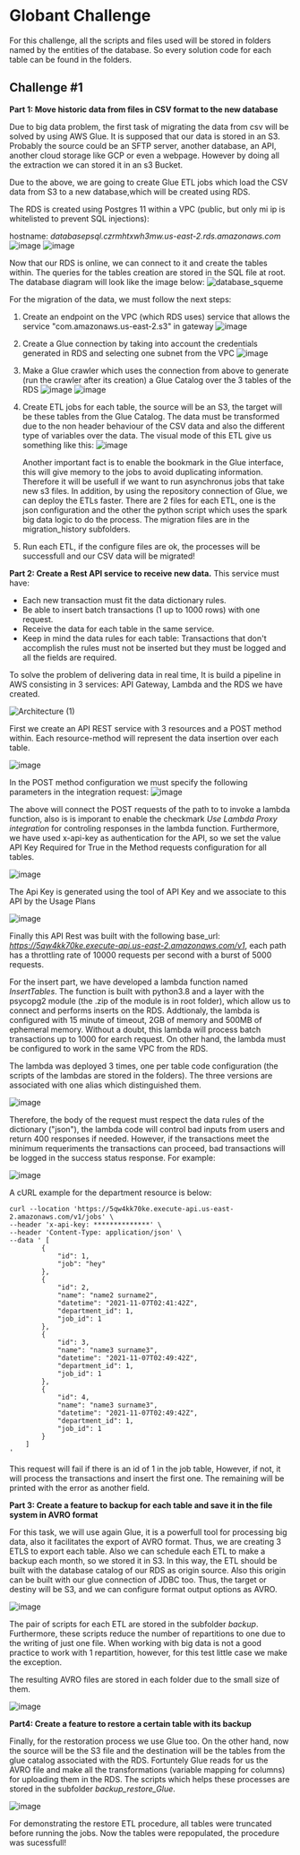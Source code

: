 # Globant Challenge
For this challenge, all the scripts and files used will be stored in folders named by the entities of the database. So every solution code for each table can be found in the folders.
## Challenge #1
**Part 1: Move historic data from files in CSV format to the new database**

Due to big data problem, the first task of migrating the data from csv will be solved by using AWS Glue. It is supposed that our data is stored in an S3. Probably the source could be an SFTP server, another database, an API, another cloud storage like GCP or even a webpage. However by doing all the extraction we can stored it in an s3 Bucket.

Due to the above, we are going to create Glue ETL jobs which load the CSV data from S3 to a new database,which will be created using RDS.

The RDS is created using Postgres 11 within a VPC (public, but only mi ip is whitelisted to prevent SQL injections):

hostname: *databasepsql.czrmhtxwh3mw.us-east-2.rds.amazonaws.com*
![image](https://github.com/JohannRoa/globant_challenge/assets/32910991/86b897e5-5e5c-4f76-b2c7-6d524efa9601)
![image](https://github.com/JohannRoa/globant_challenge/assets/32910991/dafd7795-8c0d-4ca1-8d24-ab7ba3c48ce6)

Now that our RDS is online, we can connect to it and create the tables within. The queries for the tables creation are stored in the SQL file at root. The database diagram will look like the image below:
![database_squeme](https://github.com/JohannRoa/globant_challenge/assets/32910991/ebf99bac-60d4-4134-b444-1d7d6ab9661d)


For the migration of the data, we must follow the next steps:

1. Create an endpoint on the VPC (which RDS uses) service that allows the service "com.amazonaws.us-east-2.s3" in gateway
![image](https://github.com/JohannRoa/globant_challenge/assets/32910991/7e005ae6-0e32-4fc1-8faa-c33f398ed43c)
2. Create a Glue connection by taking into account the credentials generated in RDS and selecting one subnet from the VPC
![image](https://github.com/JohannRoa/globant_challenge/assets/32910991/76e053e2-fdee-4844-91cb-17ab5d6fbcba)
3. Make a Glue crawler which uses the connection from above to generate (run the crawler after its creation) a Glue Catalog over the 3 tables of the RDS
![image](https://github.com/JohannRoa/globant_challenge/assets/32910991/45481041-9e62-408b-b48b-5d6e4260b346)
![image](https://github.com/JohannRoa/globant_challenge/assets/32910991/4d0f919b-3b63-4cab-b979-95b68eedfc70)
4. Create ETL jobs for each table, the source will be an S3, the target will be these tables from the Glue Catalog. The data must be transformed due to the non header behaviour of the CSV data and also the different type of variables over the data. The visual mode of this ETL give us something like this:
![image](https://github.com/JohannRoa/globant_challenge/assets/32910991/198b4202-e833-47b6-924c-b1caf0aaf0c9)

      Another important fact is to enable the bookmark in the Glue interface, this will give memory to the jobs to avoid duplicating information. Therefore it will be usefull if we want to run asynchronus jobs that take new s3 files.
      In addition, by using the repository connection of Glue, we can deploy the  ETLs faster. There are 2 files for each ETL, one is the json configuration and the other the python script which uses the spark big data logic to do the process. The migration files are in the migration_history subfolders.

5. Run each ETL, if the configure files are ok, the processes will be successfull and our CSV data will be migrated!

**Part 2: Create a Rest API service to receive new data.** This service must have:
- Each new transaction must fit the data dictionary rules.
- Be able to insert batch transactions (1 up to 1000 rows) with one request.
- Receive the data for each table in the same service.
- Keep in mind the data rules for each table: Transactions that don't accomplish the rules must not be inserted but they must be
logged and all the fields are required.

To solve the problem of delivering data in real time, It is build a pipeline in AWS consisting in 3 services: API Gateway, Lambda and the RDS we have created.

![Architecture (1)](https://github.com/JohannRoa/globant_challenge/assets/32910991/843b1bf3-a78f-4935-ac34-f41fe6e739dd)

First we create an API REST service with 3 resources and a POST method within. Each resource-method will represent the data insertion over each table. 

![image](https://github.com/JohannRoa/globant_challenge/assets/32910991/d50c9908-6691-4071-9592-0e63cbd02915)

In the POST method configuration we must specify the following parameters in the integration request:
![image](https://github.com/JohannRoa/globant_challenge/assets/32910991/d2fe7c3d-e582-4f90-8043-57ca828cb43c)

The above will connect the POST requests of the path to to invoke a lambda function, also is is imporant to enable the checkmark *Use Lambda Proxy integration* for controling responses in the lambda function.
Furthermore, we have used x-api-key as authentication for the API, so we set the value API Key Required for True in the Method requests configuration for all tables.

![image](https://github.com/JohannRoa/globant_challenge/assets/32910991/4b12b7e0-e74d-4025-b0f1-913b73d537cd)

The Api Key is generated using the tool of API Key and we associate to this API by the Usage Plans

![image](https://github.com/JohannRoa/globant_challenge/assets/32910991/9f9e77aa-25b1-4e97-838e-1c3dad7a5ff2)

Finally this API Rest was built with the following base_url: *https://5qw4kk70ke.execute-api.us-east-2.amazonaws.com/v1*, each path has a throttling rate of 10000 requests per second with a burst of 5000 requests.

For the insert part, we have developed a lambda function named *InsertTables*. The function is built with python3.8 and a layer with the psycopg2 module (the .zip of the module is in root folder), which allow us to connect and performs inserts on the RDS. Addtionaly, the lambda is configured with 15 minute of timeout, 2GB of memory and 500MB of ephemeral memory. Without a doubt, this lambda will process batch transactions up to 1000 for earch request. On other hand, the lambda must be configured to work in the same VPC from the RDS.

The lambda was deployed 3 times, one per table code configuration (the scripts of the lambdas are stored in the folders). The three versions are associated with one alias which distinguished them.

![image](https://github.com/JohannRoa/globant_challenge/assets/32910991/949529e3-03f5-4eff-a45f-e84431b0c30a)

Therefore, the body of the request must respect the data rules of the dictionary ("json"), the lambda code will control bad inputs from users and return 400 responses if needed. However, if the transactions meet the minimum requeriments the transactions can proceed, bad transactions will be logged in the success status response. For example:

![image](https://github.com/JohannRoa/globant_challenge/assets/32910991/9cbcae72-43c1-461f-8414-50d2759f5fd3)

A cURL example for the department resource is below:

```
curl --location 'https://5qw4kk70ke.execute-api.us-east-2.amazonaws.com/v1/jobs' \
--header 'x-api-key: **************' \
--header 'Content-Type: application/json' \
--data ' [
        {
            "id": 1,
            "job": "hey"
        },
        {
            "id": 2,
            "name": "name2 surname2",
            "datetime": "2021-11-07T02:41:42Z",
            "department_id": 1,
            "job_id": 1
        },
        {
            "id": 3,
            "name": "name3 surname3",
            "datetime": "2021-11-07T02:49:42Z",
            "department_id": 1,
            "job_id": 1
        },
        {
            "id": 4,
            "name": "name3 surname3",
            "datetime": "2021-11-07T02:49:42Z",
            "department_id": 1,
            "job_id": 1
        }
    ]
'
```
 This request will fail if there is an id of 1 in the job table, However, if not, it will process the transactions and insert the first one. The remaining will be printed with the error as another field.

**Part 3: Create a feature to backup for each table and save it in the file system in AVRO format**

For this task, we will use again Glue, it is a powerfull tool for processing big data, also it facilitates the export of AVRO format. Thus, we are creating 3 ETLS to export each table. Also we can schedule each ETL to make a backup each month, so we stored it in S3. In this way, the ETL should be built with the database catalog of our RDS as origin source. Also this origin can be built with our glue connection of JDBC too. Thus, the target or destiny will be  S3, and we can configure format output options as AVRO. 

![image](https://github.com/JohannRoa/globant_challenge/assets/32910991/be0bf656-b3c0-40b4-97ac-2bae0d095af3)

The pair of scripts for each ETL are stored in the subfolder *backup*. Furthermore, these scripts reduce the number of repartitions to one due to the writing of just one file. When working with big data is not a good practice to work with 1 repartition, however, for this test little case we make the exception. 

The resulting AVRO files are stored in each folder due to the small size of them.

![image](https://github.com/JohannRoa/globant_challenge/assets/32910991/b50d6d7b-90e1-476e-83ac-956e50fca8b8)

**Part4: Create a feature to restore a certain table with its backup**

Finally, for the restoration process we use Glue too. On the other hand, now the  source will be the S3 file and the destination will be the tables from the glue catalog associated with the RDS. Fortuntely Glue reads for us the AVRO file and make all the transformations (variable mapping for columns) for uploading them in the RDS. The scripts which helps these processes are stored in the subfolder *backup_restore_Glue*.

![image](https://github.com/JohannRoa/globant_challenge/assets/32910991/cbecfebf-4045-4d2e-85b7-68e2684d48ef)


For demonstrating the restore ETL procedure, all tables were truncated before running the jobs. Now the tables were repopulated, the procedure was sucessfull!






